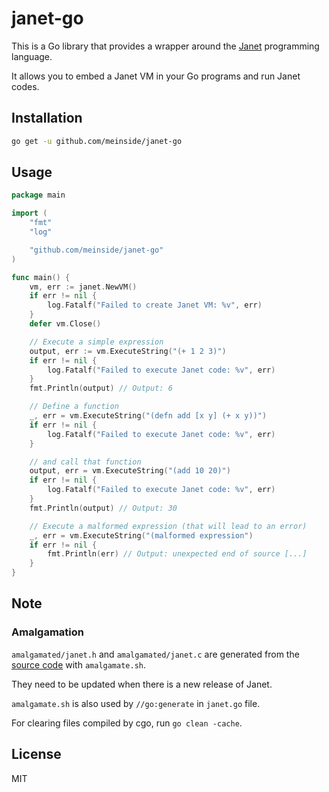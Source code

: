 # janet-go

This is a Go library that provides a wrapper around the [Janet](https://janet-lang.org/) programming language.

It allows you to embed a Janet VM in your Go programs and run Janet codes.

## Installation

```bash
go get -u github.com/meinside/janet-go
```

## Usage

```go
package main

import (
	"fmt"
	"log"

	"github.com/meinside/janet-go"
)

func main() {
	vm, err := janet.NewVM()
	if err != nil {
		log.Fatalf("Failed to create Janet VM: %v", err)
	}
	defer vm.Close()

	// Execute a simple expression
	output, err := vm.ExecuteString("(+ 1 2 3)")
	if err != nil {
		log.Fatalf("Failed to execute Janet code: %v", err)
	}
	fmt.Println(output) // Output: 6

	// Define a function
	_, err = vm.ExecuteString("(defn add [x y] (+ x y))")
	if err != nil {
		log.Fatalf("Failed to execute Janet code: %v", err)
	}

	// and call that function
	output, err = vm.ExecuteString("(add 10 20)")
	if err != nil {
		log.Fatalf("Failed to execute Janet code: %v", err)
	}
	fmt.Println(output) // Output: 30

	// Execute a malformed expression (that will lead to an error)
	_, err = vm.ExecuteString("(malformed expression")
	if err != nil {
		fmt.Println(err) // Output: unexpected end of source [...]
	}
}
```

## Note

### Amalgamation

`amalgamated/janet.h` and `amalgamated/janet.c` are generated from the [source code](https://github.com/janet-lang/janet) with `amalgamate.sh`.

They need to be updated when there is a new release of Janet.

`amalgamate.sh` is also used by `//go:generate` in `janet.go` file.

For clearing files compiled by cgo, run `go clean -cache`.

## License

MIT

